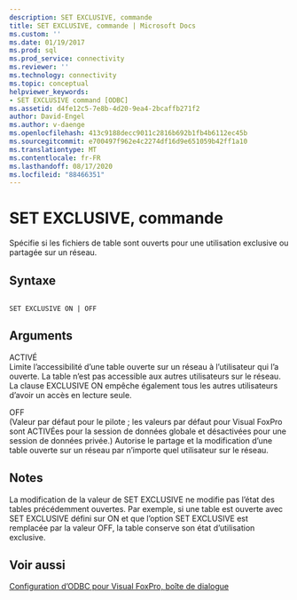 ```yaml
---
description: SET EXCLUSIVE, commande
title: SET EXCLUSIVE, commande | Microsoft Docs
ms.custom: ''
ms.date: 01/19/2017
ms.prod: sql
ms.prod_service: connectivity
ms.reviewer: ''
ms.technology: connectivity
ms.topic: conceptual
helpviewer_keywords:
- SET EXCLUSIVE command [ODBC]
ms.assetid: d4fe12c5-7e8b-4d20-9ea4-2bcaffb271f2
author: David-Engel
ms.author: v-daenge
ms.openlocfilehash: 413c9188decc9011c2816b692b1fb4b6112ec45b
ms.sourcegitcommit: e700497f962e4c2274df16d9e651059b42ff1a10
ms.translationtype: MT
ms.contentlocale: fr-FR
ms.lasthandoff: 08/17/2020
ms.locfileid: "88466351"
---
```

# <a name="set-exclusive-command"></a>SET EXCLUSIVE, commande
Spécifie si les fichiers de table sont ouverts pour une utilisation exclusive ou partagée sur un réseau.  
  
## <a name="syntax"></a>Syntaxe  
  
```  
  
SET EXCLUSIVE ON | OFF  
```  
  
## <a name="arguments"></a>Arguments  
 ACTIVÉ  
 Limite l’accessibilité d’une table ouverte sur un réseau à l’utilisateur qui l’a ouverte. La table n’est pas accessible aux autres utilisateurs sur le réseau. La clause EXCLUSIVE ON empêche également tous les autres utilisateurs d’avoir un accès en lecture seule.  
  
 OFF  
 (Valeur par défaut pour le pilote ; les valeurs par défaut pour Visual FoxPro sont ACTIVÉes pour la session de données globale et désactivées pour une session de données privée.) Autorise le partage et la modification d’une table ouverte sur un réseau par n’importe quel utilisateur sur le réseau.  
  
## <a name="remarks"></a>Notes  
 La modification de la valeur de SET EXCLUSIVE ne modifie pas l’état des tables précédemment ouvertes. Par exemple, si une table est ouverte avec SET EXCLUSIVE défini sur ON et que l’option SET EXCLUSIVE est remplacée par la valeur OFF, la table conserve son état d’utilisation exclusive.  
  
## <a name="see-also"></a>Voir aussi  
 [Configuration d’ODBC pour Visual FoxPro, boîte de dialogue](../../odbc/microsoft/odbc-visual-foxpro-setup-dialog-box.md)
